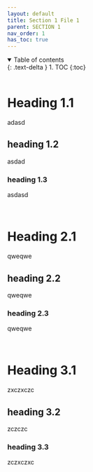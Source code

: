 ```yaml
---
layout: default
title: Section 1 File 1
parent: SECTION 1
nav_order: 1
has_toc: true
---
```


<details open markdown="block">
  <summary>
    Table of contents
  </summary>
  {: .text-delta }
1. TOC
{:toc}
</details>
<br />

# Heading 1.1
adasd

## heading 1.2
asdad

### heading 1.3
asdasd

<br />

# Heading 2.1
qweqwe

## heading 2.2
qweqwe

### heading 2.3
qweqwe

<br />

# Heading 3.1
zxczxczc

## heading 3.2
zczczc

### heading 3.3
zczxczxc

<br />